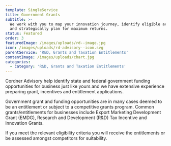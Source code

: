 ```yaml
---
template: SingleService
title: Government Grants
subtitle: >-
  We work with you to map your innovation journey, identify eligible activities
  and strategically plan for maximum returns.
status: Featured
order: 3
featuredImage: /images/uploads/rd--image.jpg
icon: /images/uploads/rd-advisory--icon.svg
parentService: 'R&D, Grants and Taxation Entitlements'
contentImage: /images/uploads/chart.jpg
categories:
  - category: 'R&D, Grants and Taxation Entitlements'
---
```


Cordner Advisory help identify state and federal government funding opportunities for business just like yours and we have extensive experience preparing grant, incentives and entitlement applications.​

​Government grant and funding opportunities are in many cases deemed to be an entitlement or subject to a competitive grants program. Common grants/entitlements for businesses include ​Export Marketing Development Grant (EMDG)​, ​Research and Development (R&D) Tax Incentive​ and Innovation Grants​.

If you meet the relevant eligibility criteria you will receive the entitlements or be assessed amongst competitors for suitability.
